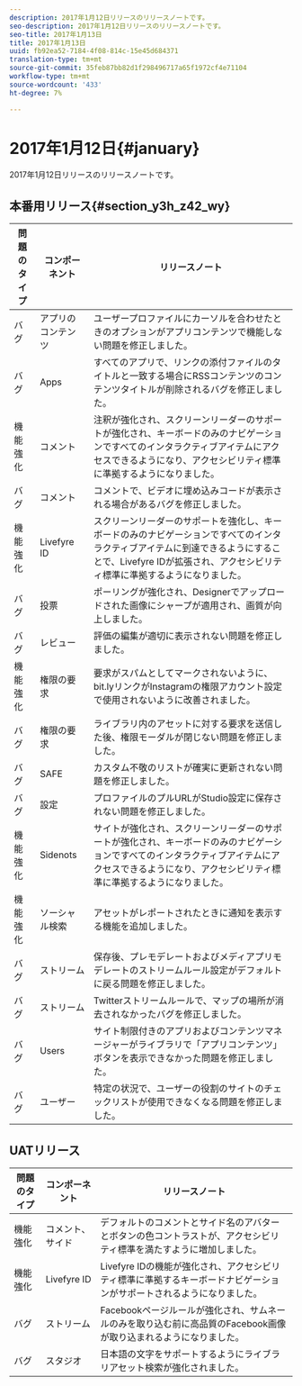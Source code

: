 ```yaml
---
description: 2017年1月12日リリースのリリースノートです。
seo-description: 2017年1月12日リリースのリリースノートです。
seo-title: 2017年1月13日
title: 2017年1月13日
uuid: fb92ea52-7184-4f08-814c-15e45d684371
translation-type: tm+mt
source-git-commit: 35feb87bb82d1f298496717a65f1972cf4e71104
workflow-type: tm+mt
source-wordcount: '433'
ht-degree: 7%

---
```



# 2017年1月12日{#january}

2017年1月12日リリースのリリースノートです。

## 本番用リリース{#section_y3h_z42_wy}

| 問題のタイプ | コンポーネント | リリースノート |
|--- |--- |--- |
| バグ | アプリのコンテンツ | ユーザープロファイルにカーソルを合わせたときのオプションがアプリコンテンツで機能しない問題を修正しました。 |
| バグ | Apps | すべてのアプリで、リンクの添付ファイルのタイトルと一致する場合にRSSコンテンツのコンテンツタイトルが削除されるバグを修正しました。 |
| 機能強化 | コメント | 注釈が強化され、スクリーンリーダーのサポートが強化され、キーボードのみのナビゲーションですべてのインタラクティブアイテムにアクセスできるようになり、アクセシビリティ標準に準拠するようになりました。 |
| バグ | コメント | コメントで、ビデオに埋め込みコードが表示される場合があるバグを修正しました。 |
| 機能強化 | Livefyre ID | スクリーンリーダーのサポートを強化し、キーボードのみのナビゲーションですべてのインタラクティブアイテムに到達できるようにすることで、Livefyre IDが拡張され、アクセシビリティ標準に準拠するようになりました。 |
| バグ | 投票 | ポーリングが強化され、Designerでアップロードされた画像にシャープが適用され、画質が向上しました。 |
| バグ | レビュー | 評価の編集が適切に表示されない問題を修正しました。 |
| 機能強化 | 権限の要求 | 要求がスパムとしてマークされないように、bit.lyリンクがInstagramの権限アカウント設定で使用されないように改善されました。 |
| バグ | 権限の要求 | ライブラリ内のアセットに対する要求を送信した後、権限モーダルが閉じない問題を修正しました。 |
| バグ | SAFE | カスタム不敬のリストが確実に更新されない問題を修正しました。 |
| バグ | 設定 | プロファイルのプルURLがStudio設定に保存されない問題を修正しました。 |
| 機能強化 | Sidenots | サイトが強化され、スクリーンリーダーのサポートが強化され、キーボードのみのナビゲーションですべてのインタラクティブアイテムにアクセスできるようになり、アクセシビリティ標準に準拠するようになりました。 |
| 機能強化 | ソーシャル検索 | アセットがレポートされたときに通知を表示する機能を追加しました。 |
| バグ | ストリーム | 保存後、プレモデレートおよびメディアプリモデレートのストリームルール設定がデフォルトに戻る問題を修正しました。 |
| バグ | ストリーム | Twitterストリームルールで、マップの場所が消去されなかったバグを修正しました。 |
| バグ | Users | サイト制限付きのアプリおよびコンテンツマネージャーがライブラリで「アプリコンテンツ」ボタンを表示できなかった問題を修正しました。 |
| バグ | ユーザー | 特定の状況で、ユーザーの役割のサイトのチェックリストが使用できなくなる問題を修正しました。 |


## UATリリース

| 問題のタイプ | コンポーネント | リリースノート |
|--- |--- |--- |
| 機能強化 | コメント、サイド | デフォルトのコメントとサイド名のアバターとボタンの色コントラストが、アクセシビリティ標準を満たすように増加しました。 |
| 機能強化 | Livefyre ID | Livefyre IDの機能が強化され、アクセシビリティ標準に準拠するキーボードナビゲーションがサポートされるようになりました。 |
| バグ | ストリーム | Facebookページルールが強化され、サムネールのみを取り込む前に高品質のFacebook画像が取り込まれるようになりました。 |
| バグ | スタジオ | 日本語の文字をサポートするようにライブラリアセット検索が強化されました。 |

